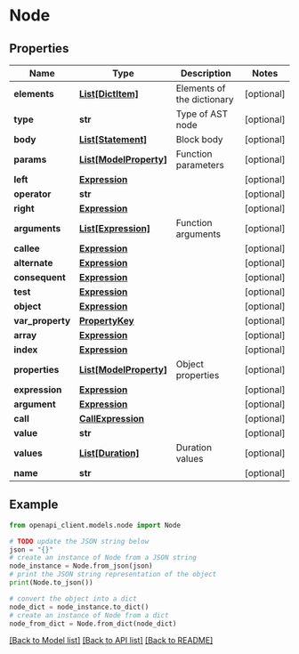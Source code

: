 # Node


## Properties

Name | Type | Description | Notes
------------ | ------------- | ------------- | -------------
**elements** | [**List[DictItem]**](DictItem.md) | Elements of the dictionary | [optional] 
**type** | **str** | Type of AST node | [optional] 
**body** | [**List[Statement]**](Statement.md) | Block body | [optional] 
**params** | [**List[ModelProperty]**](ModelProperty.md) | Function parameters | [optional] 
**left** | [**Expression**](Expression.md) |  | [optional] 
**operator** | **str** |  | [optional] 
**right** | [**Expression**](Expression.md) |  | [optional] 
**arguments** | [**List[Expression]**](Expression.md) | Function arguments | [optional] 
**callee** | [**Expression**](Expression.md) |  | [optional] 
**alternate** | [**Expression**](Expression.md) |  | [optional] 
**consequent** | [**Expression**](Expression.md) |  | [optional] 
**test** | [**Expression**](Expression.md) |  | [optional] 
**object** | [**Expression**](Expression.md) |  | [optional] 
**var_property** | [**PropertyKey**](PropertyKey.md) |  | [optional] 
**array** | [**Expression**](Expression.md) |  | [optional] 
**index** | [**Expression**](Expression.md) |  | [optional] 
**properties** | [**List[ModelProperty]**](ModelProperty.md) | Object properties | [optional] 
**expression** | [**Expression**](Expression.md) |  | [optional] 
**argument** | [**Expression**](Expression.md) |  | [optional] 
**call** | [**CallExpression**](CallExpression.md) |  | [optional] 
**value** | **str** |  | [optional] 
**values** | [**List[Duration]**](Duration.md) | Duration values | [optional] 
**name** | **str** |  | [optional] 

## Example

```python
from openapi_client.models.node import Node

# TODO update the JSON string below
json = "{}"
# create an instance of Node from a JSON string
node_instance = Node.from_json(json)
# print the JSON string representation of the object
print(Node.to_json())

# convert the object into a dict
node_dict = node_instance.to_dict()
# create an instance of Node from a dict
node_from_dict = Node.from_dict(node_dict)
```
[[Back to Model list]](../README.md#documentation-for-models) [[Back to API list]](../README.md#documentation-for-api-endpoints) [[Back to README]](../README.md)


